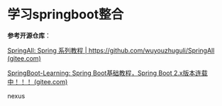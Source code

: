 # 学习springboot整合

**参考开源仓库**：

[SpringAll: Spring 系列教程 | https://github.com/wuyouzhuguli/SpringAll (gitee.com)](https://gitee.com/yuhq_git/SpringAll?_from=gitee_search)

[SpringBoot-Learning: Spring Boot基础教程，Spring Boot 2.x版本连载中！！！ (gitee.com)](https://gitee.com/didispace/SpringBoot-Learning)

nexus